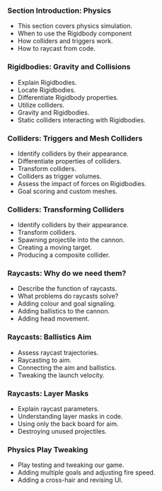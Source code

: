 ### Section Introduction: Physics ###

+ This section covers physics simulation.
+ When to use the Rigidbody component
+ How colliders and triggers work.
+ How to raycast from code.

### Rigidbodies: Gravity and Collisions ###

+ Explain Rigidbodies.
+ Locate Rigidbodies.
+ Differentiate Rigidbody properties.
+ Utilize colliders.
+ Gravity and Rigidbodies.
+ Static colliders interacting with Rigidbodies.

### Colliders: Triggers and Mesh Colliders ###

+ Identify colliders by their appearance.
+ Differentiate properties of colliders.
+ Transform colliders.
+ Colliders as trigger volumes.
+ Assess the impact of forces on Rigidbodies.
+ Goal scoring and custom meshes.

### Colliders: Transforming Colliders ###

+ Identify colliders by their appearance.
+ Transform colliders.
+ Spawning projectile into the cannon.
+ Creating a moving target.
+ Producing a composite collider.

### Raycasts: Why do we need them? ###

+ Describe the function of raycasts.
+ What problems do raycasts solve?
+ Adding colour and goal signaling.
+ Adding ballistics to the cannon.
+ Adding head movement.

### Raycasts: Ballistics Aim ###

+ Assess raycast trajectories.
+ Raycasting to aim.
+ Connecting the aim and ballistics.
+ Tweaking the launch velocity.

### Raycasts: Layer Masks ###

+ Explain raycast parameters.
+ Understanding layer masks in code.
+ Using only the back board for aim.
+ Destroying unused projectiles.

### Physics Play Tweaking ###

+ Play testing and tweaking our game.
+ Adding multiple goals and adjusting fire speed.
+ Adding a cross-hair and revising UI.
